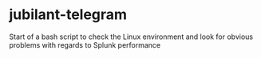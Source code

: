 # jubilant-telegram
Start of a bash script to check the Linux environment and look for obvious problems with regards to Splunk performance
